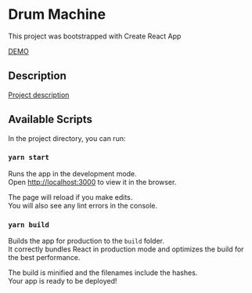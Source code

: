 # Drum Machine

This project was bootstrapped with Create React App

[DEMO](https://drmmachine.web.app/)

## Description
[Project description](https://www.freecodecamp.org/learn/front-end-development-libraries/front-end-development-libraries-projects/build-a-drum-machine)

## Available Scripts

In the project directory, you can run:

### `yarn start`

Runs the app in the development mode.\
Open [http://localhost:3000](http://localhost:3000) to view it in the browser.

The page will reload if you make edits.\
You will also see any lint errors in the console.

### `yarn build`

Builds the app for production to the `build` folder.\
It correctly bundles React in production mode and optimizes the build for the best performance.

The build is minified and the filenames include the hashes.\
Your app is ready to be deployed!
